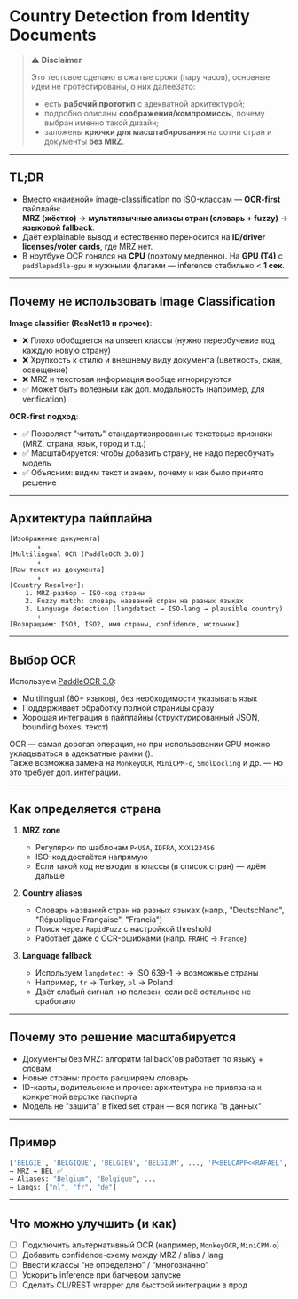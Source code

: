 
# Country Detection from Identity Documents

> ⚠️ **Disclaimer**
>
> Это тестовое сделано в сжатые сроки (пару часов), основные идеи не протестированы, о них далееЗато:
> - есть **рабочий прототип** с адекватной архитектурой;
> - подробно описаны **соображения/компромиссы**, почему выбран именно такой дизайн;
> - заложены **крючки для масштабирования** на сотни стран и документы **без MRZ**.

---

## TL;DR

- Вместо «наивной» image-classification по ISO-классам — **OCR-first** пайплайн:  
  **MRZ (жёстко)** → **мультиязычные алиасы стран (словарь + fuzzy)** → **языковой fallback**.
- Даёт explainable вывод и естественно переносится на **ID/driver licenses/voter cards**, где MRZ нет.
- В ноутбуке OCR гонялся на **CPU** (поэтому медленно). На **GPU (T4)** с `paddlepaddle-gpu` и нужными флагами — inference стабильно < **1 сек**.

---

## Почему **не** использовать Image Classification

**Image classifier (ResNet18 и прочее)**:
- ❌ Плохо обобщается на unseen классы (нужно переобучение под каждую новую страну)
- ❌ Хрупкость к стилю и внешнему виду документа (цветность, скан, освещение)
- ❌ MRZ и текстовая информация вообще игнорируются
- ✅ Может быть полезным как доп. модальность (например, для verification)

**OCR-first подход**:
- ✅ Позволяет "читать" стандартизированные текстовые признаки (MRZ, страна, язык, город и т.д.)
- ✅ Масштабируется: чтобы добавить страну, не надо переобучать модель
- ✅ Объясним: видим текст и знаем, почему и как было принято решение

---

## Архитектура пайплайна

```text
[Изображение документа]
       ↓
[Multilingual OCR (PaddleOCR 3.0)]
       ↓
[Raw текст из документа]
       ↓
[Country Resolver]:
    1. MRZ-разбор → ISO-код страны
    2. Fuzzy match: словарь названий стран на разных языках
    3. Language detection (langdetect → ISO-lang → plausible country)
       ↓
[Возвращаем: ISO3, ISO2, имя страны, confidence, источник]
```

---

## Выбор OCR

Используем [PaddleOCR 3.0](https://github.com/PaddlePaddle/PaddleOCR):
- Multilingual (80+ языков), без необходимости указывать язык
- Поддерживает обработку полной страницы сразу
- Хорошая интеграция в пайплайны (структурированный JSON, bounding boxes, текст)

OCR — самая дорогая операция, но при использовании GPU можно укладываться в адекватные рамки ().  
Также возможна замена на `MonkeyOCR`, `MiniCPM-o`, `SmolDocling` и др. — но это требует доп. интеграции.

---

## Как определяется страна

1. **MRZ zone**  
   - Регулярки по шаблонам `P<USA`, `IDFRA`, `XXX123456`
   - ISO-код достаётся напрямую
   - Если такой код не входит в классы (в список стран) — идём дальше

2. **Country aliases**  
   - Словарь названий стран на разных языках (напр., "Deutschland", "République Française", "Francia")
   - Поиск через `RapidFuzz` с настройкой threshold
   - Работает даже с OCR-ошибками (напр. `FRAHC` → `France`)

3. **Language fallback**  
   - Используем `langdetect` → ISO 639-1 → возможные страны
   - Например, `tr` → Turkey, `pl` → Poland
   - Даёт слабый сигнал, но полезен, если всё остальное не сработало

---

## Почему это решение масштабируется

- Документы без MRZ: алгоритм fallback'ов работает по языку + словам
- Новые страны: просто расширяем словарь
- ID-карты, водительские и прочее: архитектура не привязана к конкретной верстке паспорта
- Модель не "зашита" в fixed set стран — вся логика "в данных"

---

## Пример

```python
['BELGIE', 'BELGIQUE', 'BELGIEN', 'BELGIUM', ..., 'P<BELCAPP<<RAFAEL', '0XCS6N4RP0BEL3205057M2508197']
→ MRZ → BEL ✅
→ Aliases: "Belgium", "Belgique", ...
→ Langs: ["nl", "fr", "de"]
```

---

## Что можно улучшить (и как)

- [ ] Подключить альтернативный OCR (например, `MonkeyOCR`, `MiniCPM-o`)
- [ ] Добавить confidence-схему между MRZ / alias / lang
- [ ] Ввести классы “не определено” / “многозначно”
- [ ] Ускорить inference при батчевом запуске
- [ ] Сделать CLI/REST wrapper для быстрой интеграции в прод
